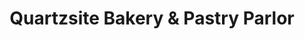 ---
title: "Quartzsite Bakery & Pastry Parlor"
url: /quartzsite/quartzsite-bakery-und-pastry-parlor/
shop: Konditorei
---